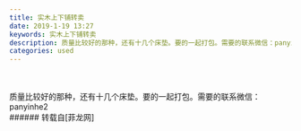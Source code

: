 ```yaml
---
title: 实木上下铺转卖
date: 2019-1-19 13:27
keywords: 实木上下铺转卖
description: 质量比较好的那种，还有十几个床垫。要的一起打包。需要的联系微信：panyinhe2
categories: used
---
```

<td class="t_f" id="postmessage_2739623">

<br/>
<br/>
质量比较好的那种，还有十几个床垫。要的一起打包。需要的联系微信：panyinhe2<br/>
</td>
###### 转载自[菲龙网]